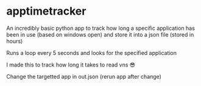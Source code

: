 # apptimetracker

An incredibly basic python app to track how long a specific application has been in use (based on windows open) and store it into a json file (stored in hours)

Runs a loop every 5 seconds and looks for the specified application

I made this to track how long it takes to read vns :sunglasses:

Change the targetted app in out.json (rerun app after change)